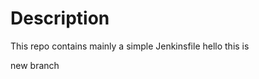 # Description

This repo contains mainly a simple Jenkinsfile
hello
 this 
   is
   
   new
    branch
    
